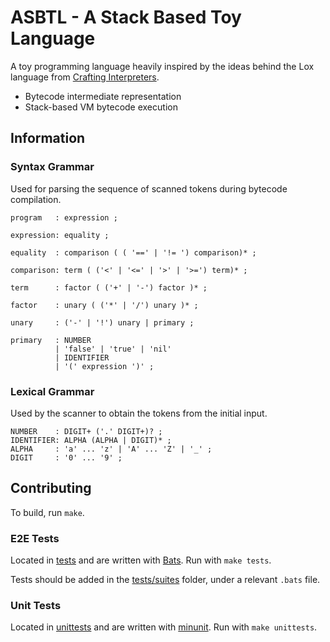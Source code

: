 # ASBTL - A Stack Based Toy Language

A toy programming language heavily inspired by the ideas behind the Lox
language from [Crafting Interpreters](https://craftinginterpreters.com/).

- Bytecode intermediate representation
- Stack-based VM bytecode execution

## Information

### Syntax Grammar

Used for parsing the sequence of scanned tokens during bytecode compilation.

```text
program   : expression ;

expression: equality ;

equality  : comparison ( ( '==' | '!= ') comparison)* ;

comparison: term ( ('<' | '<=' | '>' | '>=') term)* ;

term      : factor ( ('+' | '-') factor )* ;

factor    : unary ( ('*' | '/') unary )* ;

unary     : ('-' | '!') unary | primary ;

primary   : NUMBER
          | 'false' | 'true' | 'nil'
          | IDENTIFIER
          | '(' expression ')' ;

```

### Lexical Grammar

Used by the scanner to obtain the tokens from the initial input.

```text
NUMBER    : DIGIT+ ('.' DIGIT+)? ;
IDENTIFIER: ALPHA (ALPHA | DIGIT)* ;
ALPHA     : 'a' ... 'z' | 'A' ... 'Z' | '_' ;
DIGIT     : '0' ... '9' ;
```

## Contributing

To build, run `make`.

### E2E Tests

Located in [tests](./tests/) and are written with [Bats](https://bats-core.readthedocs.io/en/stable/index.html).
Run with `make tests`.

Tests should be added in the [tests/suites](./tests/suite/) folder, under a
relevant `.bats` file.

### Unit Tests

Located in [unittests](./unittests/) and are written with [minunit](https://github.com/bzgec/minunit/blob/master/README.md).
Run with `make unittests`.
